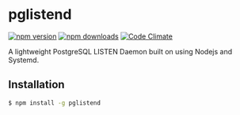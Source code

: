 # pglistend
[![npm version](https://img.shields.io/npm/v/pglistend.svg?style=flat-square)](https://www.npmjs.com/package/pglistend) [![npm downloads](https://img.shields.io/npm/dt/pglistend.svg?style=flat-square)](https://www.npmjs.com/package/pglistend) [![Code Climate](https://img.shields.io/codeclimate/github/kabirbaidhya/pglistend.svg?style=flat-square)](https://codeclimate.com/github/kabirbaidhya/pglistend)

A lightweight PostgreSQL LISTEN Daemon built on using Nodejs and Systemd.

## Installation

```bash
$ npm install -g pglistend
```
